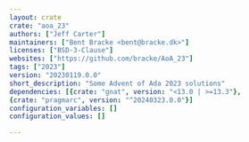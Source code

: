 ```yaml
---
layout: crate
crate: "aoa_23"
authors: ["Jeff Carter"]
maintainers: ["Bent Bracke <bent@bracke.dk>"]
licenses: ["BSD-3-Clause"]
websites: ["https://github.com/bracke/AoA_23"]
tags: ["2023"]
version: "20230119.0.0"
short_description: "Some Advent of Ada 2023 solutions"
dependencies: [{crate: "gnat", version: "<13.0 | >=13.3"},
{crate: "pragmarc", version: "^20240323.0.0"}]
configuration_variables: []
configuration_values: []

---
```



